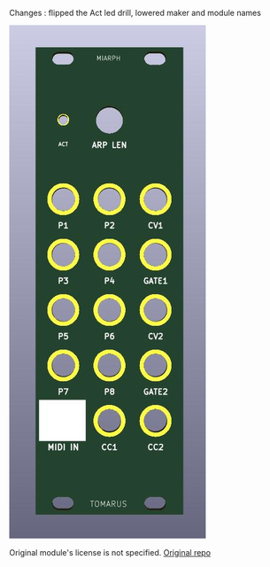 Changes : flipped the Act led drill, lowered maker and module names 

![miarph](https://github.com/pierstu/eurorack-panels/blob/master/tomarus-miarph/miarph0712.jpg)

Original module's license is not specified. [Original repo](https://github.com/tomarus/midi2cv) 
